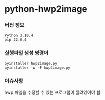 # python-hwp2image

### 버전 정보  
`Python 3.10.4`  
`pip 22.0.4`

### 실행파일 생성 명령어  
`pyinstaller hwp2image.py`  
`pyinstaller -w -F hwp2image.py`

### 이슈사항  
hwp 파일을 수정할 수 있는 프로그램이 깔려있어야 함  
